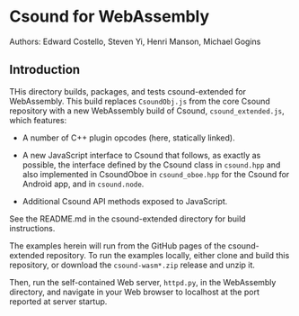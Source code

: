 # Csound for WebAssembly

Authors: Edward Costello, Steven Yi, Henri Manson, Michael Gogins

## Introduction

THis directory builds, packages, and tests csound-extended for WebAssembly. This 
build replaces `CsoundObj.js` from the core Csound repository with a new WebAssembly 
build of Csound, `csound_extended.js`, which features:

* A number of C++ plugin opcodes (here, statically linked).

* A new JavaScript interface to Csound that follows, as exactly as possible, 
  the interface defined by the Csound class in `csound.hpp` and also 
  implemented in CsoundOboe in `csound_oboe.hpp` for the Csound for Android 
  app, and in `csound.node`.
  
* Additional Csound API methods exposed to JavaScript.
  
See the README.md in the csound-extended directory for build instructions.

The examples herein will run from the GitHub pages of the csound-extended 
repository. To run the examples locally, either clone and build this 
repository, or download the `csound-wasm*.zip` release and unzip it. 

Then, run the self-contained Web server, `httpd.py`, in the WebAssembly directory,
and navigate in your Web browser to localhost at the port reported at server startup.